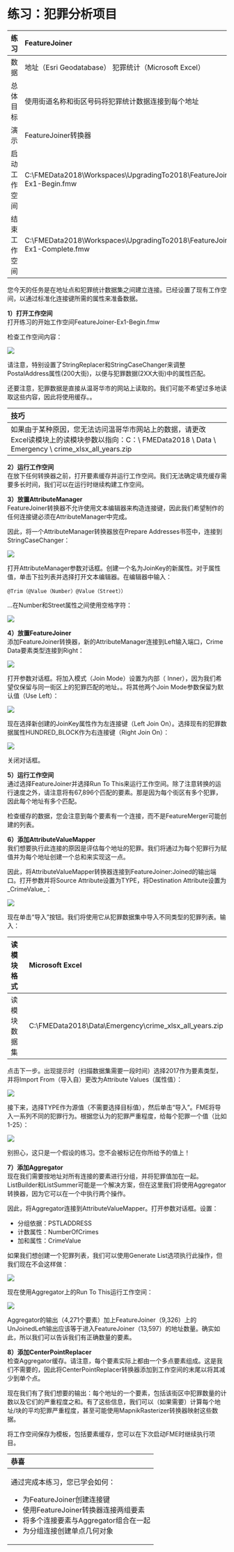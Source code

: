 # 练习：犯罪分析项目

|  练习 |  FeatureJoiner |
| :--- | :--- |
| 数据 | 地址（Esri Geodatabase） 犯罪统计（Microsoft Excel） |
| 总体目标 | 使用街道名称和街区号码将犯罪统计数据连接到每个地址 |
| 演示 | FeatureJoiner转换器 |
| 启动工作空间 | C:\FMEData2018\Workspaces\UpgradingTo2018\FeatureJoiner-Ex1-Begin.fmw |
| 结束工作空间 | C:\FMEData2018\Workspaces\UpgradingTo2018\FeatureJoiner-Ex1-Complete.fmw |

您今天的任务是在地址点和犯罪统计数据集之间建立连接。已经设置了现有工作空间，以通过标准化连接键所需的属性来准备数据。

  
**1）打开工作空间**  
打开练习的开始工作空间FeatureJoiner-Ex1-Begin.fmw

检查工作空间内容：

[![](../.gitbook/assets/img6.200.startingworkspace.png)](https://github.com/safesoftware/FMETraining/blob/Desktop-Upgrade-To-2018/2018Upgrade6FeatureJoiner/Images/Img6.200.StartingWorkspace.png)

请注意，特别设置了StringReplacer和StringCaseChanger来调整PostalAddress属性\(200大街\)，以便与犯罪数据\(2XX大街\)中的属性匹配。

还要注意，犯罪数据是直接从温哥华市的网站上读取的。我们可能不希望过多地读取这些内容，因此将使用缓存。。

|  技巧 |
| :--- |
|  如果由于某种原因，您无法访问温哥华市网站上的数据，请更改Excel读模块上的读模块参数以指向：C：\ FMEData2018 \ Data \ Emergency \ crime\_xlsx\_all\_years.zip |

  
**2）运行工作空间**  
在放下任何转换器之前，打开要素缓存并运行工作空间。我们无法确定填充缓存需要多长时间，我们可以在运行时继续构建工作空间。

  
**3）放置AttributeManager**  
 FeatureJoiner转换器不允许使用文本编辑器来构造连接键，因此我们希望制作的任何连接键必须在AttributeManager中完成。

因此，将一个AttributeManager转换器放在Prepare Addresses书签中，连接到StringCaseChanger：

[![](../.gitbook/assets/img6.201.attrmanageroncanvas.png)](https://github.com/safesoftware/FMETraining/blob/Desktop-Upgrade-To-2018/2018Upgrade6FeatureJoiner/Images/Img6.201.AttrManagerOnCanvas.png)

打开AttributeManager参数对话框。创建一个名为JoinKey的新属性。对于属性值，单击下拉列表并选择打开文本编辑器。在编辑器中输入：

```text
@Trim（@Value（Number）@Value（Street））
```

...在Number和Street属性之间使用空格字符：

[![](../.gitbook/assets/img6.202.attrmanagerparams.png)](https://github.com/safesoftware/FMETraining/blob/Desktop-Upgrade-To-2018/2018Upgrade6FeatureJoiner/Images/Img6.202.AttrManagerParams.png)

  
**4）放置FeatureJoiner**  
添加FeatureJoiner转换器，新的AttributeManager连接到Left输入端口，Crime Data要素类型连接到Right：

[![](../.gitbook/assets/img6.203.featurejoineroncanvas.png)](https://github.com/safesoftware/FMETraining/blob/Desktop-Upgrade-To-2018/2018Upgrade6FeatureJoiner/Images/Img6.203.FeatureJoinerOnCanvas.png)

打开参数对话框。将加入模式（Join Mode）设置为内部（ Inner），因为我们希望仅保留与同一街区上的犯罪匹配的地址。。将其他两个Join Mode参数保留为默认值（Use Left）：

[![](../.gitbook/assets/img6.204.featurejoinerjoinmodeparams.png)](https://github.com/safesoftware/FMETraining/blob/Desktop-Upgrade-To-2018/2018Upgrade6FeatureJoiner/Images/Img6.204.FeatureJoinerJoinModeParams.png)

现在选择新创建的JoinKey属性作为左连接键（Left Join On）。选择现有的犯罪数据属性HUNDRED\_BLOCK作为右连接键（Right Join On）：

[![](../.gitbook/assets/img6.205.featurejoinerjoinonparams.png)](https://github.com/safesoftware/FMETraining/blob/Desktop-Upgrade-To-2018/2018Upgrade6FeatureJoiner/Images/Img6.205.FeatureJoinerJoinOnParams.png)

关闭对话框。

  
**5）运行工作空间**  
通过选择FeatureJoiner并选择Run To This来运行工作空间。除了注意转换的运行速度之外，请注意将有67,896个匹配的要素。那是因为每个街区有多个犯罪，因此每个地址有多个匹配。

检查缓存的数据，您会注意到每个要素有一个连接，而不是FeatureMerger可能创建的列表。

  
**6）添加AttributeValueMapper**  
我们想要执行此连接的原因是评估每个地址的犯罪。我们将通过为每个犯罪行为赋值并为每个地址创建一个总和来实现这一点。

因此，将AttributeValueMapper转换器连接到FeatureJoiner:Joined的输出端口。打开参数并将Source Attribute设置为TYPE，将Destination Attribute设置为_CrimeValue_：

[![](../.gitbook/assets/img6.206.avmattributeselection.png)](https://github.com/safesoftware/FMETraining/blob/Desktop-Upgrade-To-2018/2018Upgrade6FeatureJoiner/Images/Img6.206.AVMAttributeSelection.png)

现在单击“导入”按钮。我们将使用它从犯罪数据集中导入不同类型的犯罪列表。输入：

| 读模块格式 | Microsoft Excel |
| :--- | :--- |
| 读模块数据集 | C:\FMEData2018\Data\Emergency\crime\_xlsx\_all\_years.zip |

点击下一步。出现提示时（扫描数据集需要一段时间）选择2017作为要素类型，并将Import From（导入自）更改为Attribute Values（属性值）：

[![](../.gitbook/assets/img6.207.avmimport1.png)](https://github.com/safesoftware/FMETraining/blob/Desktop-Upgrade-To-2018/2018Upgrade6FeatureJoiner/Images/Img6.207.AVMImport1.png)

接下来，选择TYPE作为源值（不需要选择目标值），然后单击“导入”。FME将导入一系列不同的犯罪行为。根据您认为的犯罪严重程度，给每个犯罪一个值（比如1-25）：

[![](../.gitbook/assets/img6.208.avmimport2.png)](https://github.com/safesoftware/FMETraining/blob/Desktop-Upgrade-To-2018/2018Upgrade6FeatureJoiner/Images/Img6.208.AVMImport2.png)

别担心，这只是一个假设的练习。您不会被标记在你所给予的值上！

  
**7）添加Aggregator**  
现在我们需要按地址对所有连接的要素进行分组，并将犯罪值加在一起。ListBuilder和ListSummer可能是一个解决方案，但在这里我们将使用Aggregator 转换器，因为它可以在一个中执行两个操作。

因此，将Aggregator连接到AttributeValueMapper。打开参数对话框。设置：

* 分组依据：PSTLADDRESS
* 计数属性：NumberOfCrimes
* 加和属性：CrimeValue

如果我们想创建一个犯罪列表，我们可以使用Generate List选项执行此操作，但我们现在不会这样做：

[![](../.gitbook/assets/img6.209.aggregatorparams.png)](https://github.com/safesoftware/FMETraining/blob/Desktop-Upgrade-To-2018/2018Upgrade6FeatureJoiner/Images/Img6.209.AggregatorParams.png)

现在使用Aggregator上的Run To This运行工作空间：

[![](../.gitbook/assets/img6.210.aggregatorrunworkspace.png)](https://github.com/safesoftware/FMETraining/blob/Desktop-Upgrade-To-2018/2018Upgrade6FeatureJoiner/Images/Img6.210.AggregatorRunWorkspace.png)

Aggregator的输出（4,271个要素）加上FeatureJoiner（9,326）上的UnJoinedLeft输出应该等于进入FeatureJoiner（13,597）的地址数量。确实如此，所以我们可以告诉我们有正确数量的要素。

  
**8）添加CenterPointReplacer**  
检查Aggregator缓存。请注意，每个要素实际上都由一个多点要素组成。这是我们不需要的，因此将CenterPointReplacer转换器添加到工作空间的末尾以将其减少到单个点。

现在我们有了我们想要的输出：每个地址的一个要素，包括该街区中犯罪数量的计数以及它们的严重程度之和。有了这些信息，我们可以（如果需要）计算每个地址/块的平均犯罪严重程度，甚至可能使用MapnikRasterizer转换器映射这些数据。

将工作空间保存为模板，包括要素缓存，您可以在下次启动FME时继续执行项目。

<table>
  <thead>
    <tr>
      <th style="text-align:left">恭喜</th>
    </tr>
  </thead>
  <tbody>
    <tr>
      <td style="text-align:left">
        <p>通过完成本练习，您已学会如何：
          <br />
        </p>
        <ul>
          <li>为FeatureJoiner创建连接键</li>
          <li>使用FeatureJoiner转换器连接两组要素</li>
          <li>将多个连接要素与Aggregator组合在一起</li>
          <li>为分组连接创建单点几何对象</li>
        </ul>
      </td>
    </tr>
  </tbody>
</table>